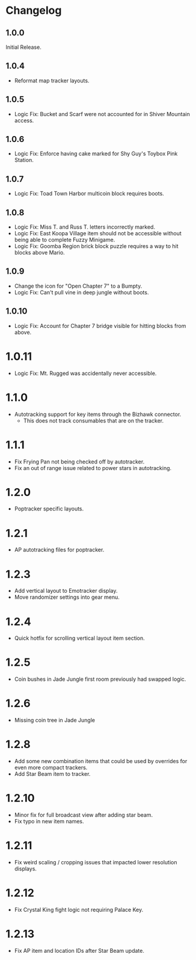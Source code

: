 # Changelog

## 1.0.0
Initial Release.

## 1.0.4
* Reformat map tracker layouts.

## 1.0.5
* Logic Fix: Bucket and Scarf were not accounted for in Shiver Mountain access.

## 1.0.6
* Logic Fix: Enforce having cake marked for Shy Guy's Toybox Pink Station.

## 1.0.7
* Logic Fix: Toad Town Harbor multicoin block requires boots.

## 1.0.8
* Logic Fix: Miss T. and Russ T. letters incorrectly marked.
* Logic Fix: East Koopa Village item should not be accessible without being able to complete Fuzzy Minigame.
* Logic Fix: Goomba Region brick block puzzle requires a way to hit blocks above Mario.

## 1.0.9
* Change the icon for "Open Chapter 7" to a Bumpty.
* Logic Fix: Can't pull vine in deep jungle without boots.

## 1.0.10
* Logic Fix: Account for Chapter 7 bridge visible for hitting blocks from above.

# 1.0.11
* Logic Fix: Mt. Rugged was accidentally never accessible.

# 1.1.0
* Autotracking support for key items through the Bizhawk connector.
    * This does not track consumables that are on the tracker.

# 1.1.1
* Fix Frying Pan not being checked off by autotracker.
* Fix an out of range issue related to power stars in autotracking.

# 1.2.0
* Poptracker specific layouts.

# 1.2.1
* AP autotracking files for poptracker.

# 1.2.3
* Add vertical layout to Emotracker display.
* Move randomizer settings into gear menu.

# 1.2.4
* Quick hotfix for scrolling vertical layout item section.

# 1.2.5
* Coin bushes in Jade Jungle first room previously had swapped logic.

# 1.2.6
* Missing coin tree in Jade Jungle

# 1.2.8
* Add some new combination items that could be used by overrides for even more compact trackers.
* Add Star Beam item to tracker.

# 1.2.10
* Minor fix for full broadcast view after adding star beam.
* Fix typo in new item names.

# 1.2.11
* Fix weird scaling / cropping issues that impacted lower resolution displays.

# 1.2.12
* Fix Crystal King fight logic not requiring Palace Key.

# 1.2.13
* Fix AP item and location IDs after Star Beam update.
